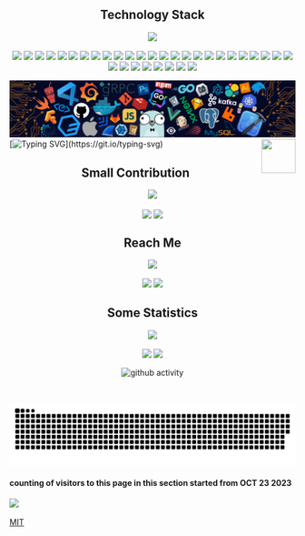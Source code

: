 <!-- Technology Stack 
![](./.src/header4_.png)

<p align="center">
  <img src="https://github-widgetbox.vercel.app/api/profile?username=weiensong&data=followers,repositories,stars,commits&theme=darkmode">
</p>
-->

<!-- Technology Stack -->
<h2 align="center">Technology Stack</h2>
<div align="center">
  <img src="https://media.giphy.com/media/v1.Y2lkPTc5MGI3NjExanptazVmdnJiY3lhYTg1Y3YxdDZvOXV4M3NhOXhtbDVwaDE3cnJ3aiZlcD12MV9pbnRlcm5hbF9naWZfYnlfaWQmY3Q9cw/hiJ9ypGI5tIKdwKoK2/giphy.gif" width="80"></div>


<p align="center"> 
<picture href="https://www.python.org/" >
  <source media="(prefers-color-scheme: dark)" srcset="https://img.shields.io/badge/-Python-%230d1117?style=plastic&logo=python"> 
  <source media="(prefers-color-scheme: light)" srcset="https://img.shields.io/badge/Python-rgb(242%2C%20242%2C%20242)?style=plastic&logo=python">
  <img class="dark-mode"src="https://img.shields.io/badge/-Python-%230d1117?style=plastic&logo=python"/>
</picture>
<a href="https://www.java.com/"><img src="https://img.shields.io/badge/-Java-%230d1117?style=plastic&logo=openjdk"/></a>
<a href="https://www.open-std.org/jtc1/sc22/wg14/"><img src="https://img.shields.io/badge/-C-%230d1117?style=plastic&logo=c"/></a>
<a href="https://www.scala-lang.org/"><img src="https://img.shields.io/badge/-Scala-%230d1117?style=plastic&logo=scala"/></a>
<a href="https://developer.mozilla.org/en-US/docs/Web/JavaScript"><img src="https://img.shields.io/badge/-JavaScript-%230d1117?style=plastic&logo=javascript"/></a>
<a href="https://www.r-project.org/"><img src="https://img.shields.io/badge/-R-%230d1117?style=plastic&logo=r"/></a>
<a href="https://www.microsoft.com/"><img src="https://img.shields.io/badge/-Windows-%230d1117?style=plastic&logo=windows"/></a>
<a href="https://www.linux.org/"><img src="https://img.shields.io/badge/-Linux-%230d1117?style=plastic&logo=linux"/></a>
<a href="https://www.centos.org/"><img src="https://img.shields.io/badge/-CentOS-%230d1117?style=plastic&logo=centos"/></a>
<a href="https://ubuntu.com/"><img src="https://img.shields.io/badge/-Ubuntu-%230d1117?style=plastic&logo=ubuntu"/></a>
<a href="https://www.redhat.com/"><img src="https://img.shields.io/badge/-RedHat-%230d1117?style=plastic&logo=redhat"/></a>
<a href="https://www.docker.com/"><img src="https://img.shields.io/badge/-Docker-%230d1117?style=plastic&logo=docker"/></a>
<a href="https://hadoop.apache.org/"><img src="https://img.shields.io/badge/-Apache-%230d1117?style=plastic&logo=apache"/></a>
<a href="https://hadoop.apache.org/"><img src="https://img.shields.io/badge/-Hadoop-%230d1117?style=plastic&logo=apachehadoop"/></a>
<a href="https://spark.apache.org/"><img src="https://img.shields.io/badge/-Spark-%230d1117?style=plastic&logo=apachespark"/></a>
<a href="https://hive.apache.org/"><img src="https://img.shields.io/badge/-Hive-%230d1117?style=plastic&logo=apachehive"/></a>
<a href="https://maven.apache.org/"><img src="https://img.shields.io/badge/-Maven-%230d1117?style=plastic&logo=apachemaven"/></a>
<a href="https://www.selenium.dev/"><img src="https://img.shields.io/badge/-Selenium-%230d1117?style=plastic&logo=selenium"/></a>
<a href="https://fastapi.tiangolo.com/"><img src="https://img.shields.io/badge/-FastAPI-%230d1117?style=plastic&logo=fastapi"/></a>
<a href="https://pandas.pydata.org/"><img src="https://img.shields.io/badge/-Pandas-%230d1117?style=plastic&logo=pandas"/></a>
<a href="https://numpy.org/"><img src="https://img.shields.io/badge/-Numpy-%230d1117?style=plastic&logo=numpy"/></a>
<a href="https://www.mysql.com/"><img src="https://img.shields.io/badge/-MySQL-%230d1117?style=plastic&logo=mysql"/></a>
<a href="https://git-scm.com/"><img src="https://img.shields.io/badge/-Git-%230d1117?style=plastic&logo=git"/></a>
<a href="https://jupyter.org/"><img src="https://img.shields.io/badge/-Jupyter-%230d1117?style=plastic&logo=jupyter"/></a>
<a href="https://html.spec.whatwg.org/multipage/"><img src="https://img.shields.io/badge/-Html-%230d1117?style=plastic&logo=html5"/></a>
<a href="https://www.markdownguide.org/"><img src="https://img.shields.io/badge/-Markdown-%230d1117?style=plastic&logo=markdown"/></a>
<a href="https://apps.microsoft.com/store/detail/windows-terminal/9N0DX20HK701"><img src="https://img.shields.io/badge/-Windows Terminal-%230d1117?style=plastic&logo=windowsterminal"/></a>
<a href="https://echarts.apache.org/index.html"><img src="https://img.shields.io/badge/-Echarts-%230d1117?style=plastic&logo=apacheecharts"/></a>
<a href="https://www.vim.org/"><img src="https://img.shields.io/badge/-Vim-%230d1117?style=plastic&logo=vim"/></a>
<a href="https://neovim.io/"><img src="https://img.shields.io/badge/-Neovim-%230d1117?style=plastic&logo=neovim"/></a>
<a href="https://www.lua.org/"><img src="https://img.shields.io/badge/-Lua-%230d1117?style=plastic&logo=lua"/></a>
<a href="https://www.jetbrains.com/pycharm/"><img src="https://img.shields.io/badge/-Pycharm-%230d1117?style=plastic&logo=pycharm"/></a>
<a href="https://www.jetbrains.com/idea/"><img src="https://img.shields.io/badge/-Idea-%230d1117?style=plastic&logo=intellijidea"/></a>
</p>



<!--   my-header-img -->
![](./.src/header_.png)
<a href="https://www.python.org/"><img src="https://techstack-generator.vercel.app/python-icon.svg" align="right" height="60" width="60" ></a>
[![Typing SVG](https://readme-typing-svg.demolab.com?font=Fira+Code&pause=1000&color=27ADF7&center=true&vCenter=true&width=435&lines=Hi+there%2C+I'm+weiensong!;Welcome+to+my+profile!;l+enjoy+new+things!)](https://git.io/typing-svg)



<!-- Small contribution -->
<h2 align="center">Small Contribution</h2>  

<div align="center">
  <img src="https://media.giphy.com/media/8e7IQjEdnkivIk81C2/giphy.gif" width="80"></div>

<p align="center">
  <a href="https://github.com/TheAlgorithms/Python"><img align="center" width="350" src="https://github-readme-stats-sigma-five.vercel.app/api/pin/?username=TheAlgorithms&repo=Python&title_color=a15619&icon_color=84628f&text_color=e6edf3&bg_color=242424&disable_animations=true" /></a>
  <a href="https://github.com/dataease/dataease"><img align="center" width="350" src="https://github-readme-stats-sigma-five.vercel.app/api/pin/?username=dataease&repo=dataease&title_color=a15619&icon_color=84628f&text_color=e6edf3&bg_color=242424&disable_animations=true" /></a>
</p>



<!-- Reach me -->
<h2 align="center">Reach Me</h2>  

<div align="center">
  <img src="https://media.giphy.com/media/mGcNjsfWAjY5AEZNw6/giphy.gif" width="80"></div>

<p align="center">
  <a href="https://github.com/weiensong/weiensong/issues/1"><img src="https://img.shields.io/badge/-GitHub-%230d1117?style=plastic&logo=github"/></a>
  <a href="mailto:touer0018@gmail.com"> <img src="https://img.shields.io/badge/-touer0018@gmail.com-%230d1117?style=plastic&logo=gmail"/></a>
</p>




<!-- Some statistics -->
<h2 align="center">Some Statistics</h2>  
<div align="center">
  <img src="https://media.giphy.com/media/l4FGrHErakgV8GRO0/giphy.gif" width="80"></div>

<p align="center">
  <img height="180" src="https://github-readme-stats-sigma-five.vercel.app/api?username=weiensong&show_icons=true&theme=darcula&include_all_commits=true&disable_animations=true" />
  <img height="180" src="https://github-readme-stats.vercel.app/api/top-langs/?username=weiensong&layout=compact&theme=darcula&langs_count=20&disable_animations=true" />
</p>


<p align="center">
<picture>
  <img alt="github activity" src="https://github-readme-activity-graph.vercel.app/graph?username=weiensong&theme=github&bg_color=242424&include_all_commits=True&disable_animations=true" width="690" height="230"/></picture>
</p>


<p align="center"><img width="690" src="https://github-profile-trophy.vercel.app/?username=weiensong&theme=gruvbox&row=1" alt=""></p>


<p align="center">
<picture>
  <source media="(prefers-color-scheme: dark)" srcset="https://raw.githubusercontent.com/weiensong/weiensong/output/github-contribution-grid-snake-dark.svg">
  <source media="(prefers-color-scheme: light)" srcset="https://raw.githubusercontent.com/weiensong/weiensong/output/github-contribution-grid-snake.svg">
  <img alt="github contribution grid snake animation" src="https://raw.githubusercontent.com/lxfriday/lxfriday/output/github-contribution-grid-snake.svg" width="700">
</picture>
</p>  





#### counting of visitors to this page in this section started from OCT 23 2023 
![](https://count.getloli.com/get/@weiensong?theme=asoul)</br>




[MIT](https://github.com/weiensong/weiensong/blob/main/.universal/LICENSE)


<!--
**weiensong/weiensong** is a ✨ _special_ ✨ repository because its `README.md` (this file) appears on your GitHub profile.

Here are some ideas to get you started:

- 🔭 I’m currently working on ...
- 🌱 I’m currently learning ...
- 👯 I’m looking to collaborate on ...
- 🤔 I’m looking for help with ...
- 💬 Ask me about ...
- 📫 How to reach me: ...
- 😄 Pronouns: ...
- ⚡ Fun fact: ...
-->
